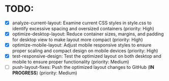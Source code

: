 # TODO:

- [x] analyze-current-layout: Examine current CSS styles in style.css to identify excessive spacing and oversized containers (priority: High)
- [x] optimize-desktop-layout: Reduce container sizes, margins, and padding for desktop view to make layout more compact (priority: High)
- [x] optimize-mobile-layout: Adjust mobile responsive styles to ensure proper scaling and compact design on mobile devices (priority: High)
- [x] test-responsive-design: Test the optimized layout on both desktop and mobile to ensure proper functionality (priority: Medium)
- [ ] push-layout-fixes: Push the optimized layout changes to GitHub (**IN PROGRESS**) (priority: Medium)

